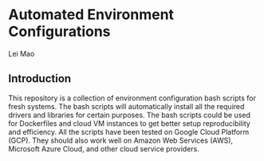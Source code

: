 # Automated Environment Configurations

Lei Mao

## Introduction

This repository is a collection of environment configuration bash scripts for fresh systems. The bash scripts will automatically install all the required drivers and libraries for certain purposes. The bash scripts could be used for Dockerfiles and cloud VM instances to get better setup reproducibility and efficiency. All the scripts have been tested on Google Cloud Platform (GCP). They should also work well on Amazon Web Services (AWS), Microsoft Azure Cloud, and other cloud service providers.


